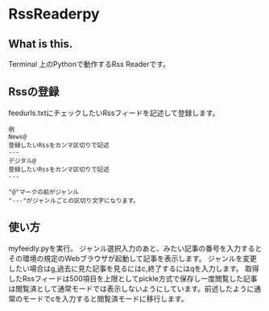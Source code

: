 # RssReaderpy

## What is this.
Terminal 上のPythonで動作するRss Readerです。

## Rssの登録

feedurls.txtにチェックしたいRssフィードを記述して登録します。

    例
    News@
    登録したいRssをカンマ区切りで記述
    ---
    デジタル@
    登録したいRssをカンマ区切りで記述
    ---

    "@"マークの前がジャンル
    "---"がジャンルごとの区切り文字になります。

## 使い方
myfeedly.pyを実行。
ジャンル選択入力のあと、みたい記事の番号を入力するとその環境の規定のWebブラウザが起動して記事を表示します。
ジャンルを変更したい場合はg,過去に見た記事を見るにはc,終了するにはqを入力します。
取得したRssフィードは500項目を上限としてpickle方式で保存し一度閲覧した記事は閲覧済として通常モードでは表示しないようにしています。前述したように通常のモードでcを入力すると閲覧済モードに移行します。

